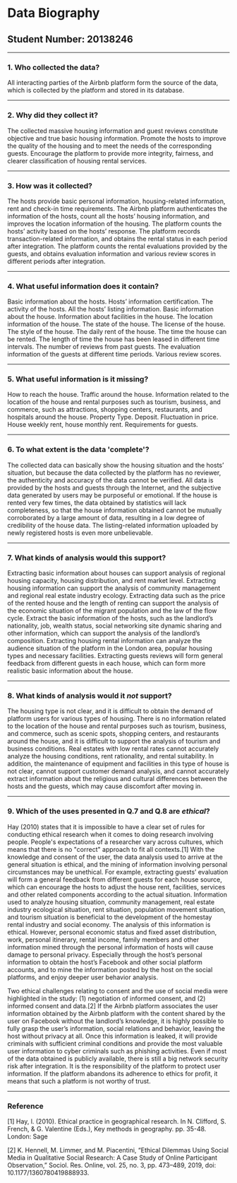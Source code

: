 # Data Biography

## Student Number: 20138246

---

### 1. Who collected the data?

All interacting parties of the Airbnb platform form the source of the data, which is collected by the platform and stored in its database.

---

### 2. Why did they collect it?

The collected massive housing information and guest reviews constitute objective and true basic housing information. Promote the hosts to improve the quality of the housing and to meet the needs of the corresponding guests. Encourage the platform to provide more integrity, fairness, and clearer classification of housing rental services.

---

### 3. How was it collected?

The hosts provide basic personal information, housing-related information, rent and check-in time requirements. The Airbnb platform authenticates the information of the hosts, count all the hosts’ housing information, and improves the location information of the housing. The platform counts the hosts’ activity based on the hosts’ response. The platform records transaction-related information, and obtains the rental status in each period after integration. The platform counts the rental evaluations provided by the guests, and obtains evaluation information and various review scores in different periods after integration.

---

### 4. What useful information does it contain?


Basic information about the hosts. Hosts’ information certification. The activity of the hosts. All the hosts’ listing information. Basic information about the house. Information about facilities in the house. The location information of the house. The state of the house. The license of the house. The style of the house. The daily rent of the house. The time the house can be rented. The length of time the house has been leased in different time intervals. The number of reviews from past guests. The evaluation information of the guests at different time periods. Various review scores.

---

### 5. What useful information is it missing?

How to reach the house. Traffic around the house. Information related to the location of the house and rental purposes such as tourism, business, and commerce, such as attractions, shopping centers, restaurants, and hospitals around the house. Property Type. Deposit. Fluctuation in price. House weekly rent, house monthly rent. Requirements for guests.

---

### 6. To what extent is the data 'complete'?

The collected data can basically show the housing situation and the hosts’ situation, but because the data collected by the platform has no reviewer, the authenticity and accuracy of the data cannot be verified. All data is provided by the hosts and guests through the Internet, and the subjective data generated by users may be purposeful or emotional. If the house is rented very few times, the data obtained by statistics will lack completeness, so that the house information obtained cannot be mutually corroborated by a large amount of data, resulting in a low degree of credibility of the house data. The listing-related information uploaded by newly registered hosts is even more unbelievable.

---

### 7. What kinds of analysis would this support?

Extracting basic information about houses can support analysis of regional housing capacity, housing distribution, and rent market level. Extracting housing information can support the analysis of community management and regional real estate industry ecology. Extracting data such as the price of the rented house and the length of renting can support the analysis of the economic situation of the migrant population and the law of the flow cycle. Extract the basic information of the hosts, such as the landlord’s nationality, job, wealth status, social networking site dynamic sharing and other information, which can support the analysis of the landlord’s composition. Extracting housing rental information can analyze the audience situation of the platform in the London area, popular housing types and necessary facilities. Extracting guests reviews will form general feedback from different guests in each house, which can form more realistic basic information about the house.

---

### 8. What kinds of analysis would it _not_ support?

The housing type is not clear, and it is difficult to obtain the demand of platform users for various types of housing. There is no information related to the location of the house and rental purposes such as tourism, business, and commerce, such as scenic spots, shopping centers, and restaurants around the house, and it is difficult to support the analysis of tourism and business conditions. Real estates with low rental rates cannot accurately analyze the housing conditions, rent rationality, and rental suitability. In addition, the maintenance of equipment and facilities in this type of house is not clear, cannot support customer demand analysis, and cannot accurately extract information about the religious and cultural differences between the hosts and the guests, which may cause discomfort after moving in.

---

### 9. Which of the uses presented in Q.7 and Q.8 are _ethical_?

Hay (2010) states that it is impossible to have a clear set of rules for conducting ethical research when it comes to doing research involving people. People's expectations of a researcher vary across cultures, which means that there is no "correct" approach to fit all contexts.[1]
With the knowledge and consent of the user, the data analysis used to arrive at the general situation is ethical, and the mining of information involving personal circumstances may be unethical. For example, extracting guests’ evaluation will form a general feedback from different guests for each house source, which can encourage the hosts to adjust the house rent, facilities, services and other related components according to the actual situation. Information used to analyze housing situation, community management, real estate industry ecological situation, rent situation, population movement situation, and tourism situation is beneficial to the development of the homestay rental industry and social economy. The analysis of this information is ethical. However, personal economic status and fixed asset distribution, work, personal itinerary, rental income, family members and other information mined through the personal information of hosts will cause damage to personal privacy. Especially through the host’s personal information to obtain the host’s Facebook and other social platform accounts, and to mine the information posted by the host on the social platforms, and enjoy deeper user behavior analysis.

Two ethical challenges relating to consent and the use of social media were highlighted in the study: (1) negotiation of informed consent, and (2) informed consent and data.[2]
If the Airbnb platform associates the user information obtained by the Airbnb platform with the content shared by the user on Facebook without the landlord’s knowledge, it is highly possible to fully grasp the user’s information, social relations and behavior, leaving the host without privacy at all. Once this information is leaked, it will provide criminals with sufficient criminal conditions and provide the most valuable user information to cyber criminals such as phishing activities. Even if most of the data obtained is publicly available, there is still a big network security risk after integration. It is the responsibility of the platform to protect user information. If the platform abandons its adherence to ethics for profit, it means that such a platform is not worthy of trust.

 
---

### Reference


[1] Hay, l. (2010). Ethical practice in geographical research. In N. Clifford, S. French, & G. Valentine (Eds.), Key methods in geography. pp. 35-48. London: Sage

[2]	K. Hennell, M. Limmer, and M. Piacentini, “Ethical Dilemmas Using Social Media in Qualitative Social Research: A Case Study of Online Participant Observation,” Sociol. Res. Online, vol. 25, no. 3, pp. 473–489, 2019, doi: 10.1177/1360780419888933.



